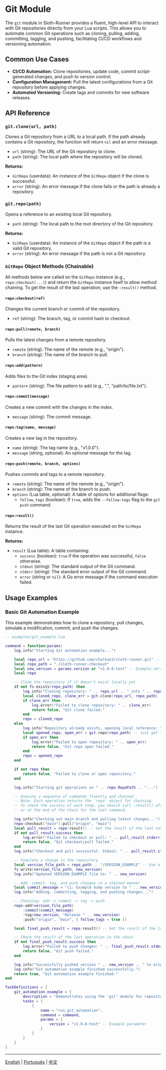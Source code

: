 # Git Module

The `git` module in Sloth-Runner provides a fluent, high-level API to interact with Git repositories directly from your Lua scripts. This allows you to automate common Git operations such as cloning, pulling, adding, committing, tagging, and pushing, facilitating CI/CD workflows and versioning automation.

## Common Use Cases

*   **CI/CD Automation:** Clone repositories, update code, commit script-generated changes, and push to version control.
*   **Configuration Management:** Pull the latest configurations from a Git repository before applying changes.
*   **Automated Versioning:** Create tags and commits for new software releases.

## API Reference

### `git.clone(url, path)`

Clones a Git repository from a URL to a local path. If the path already contains a Git repository, the function will return `nil` and an error message.

*   `url` (string): The URL of the Git repository to clone.
*   `path` (string): The local path where the repository will be cloned.

**Returns:**
*   `GitRepo` (userdata): An instance of the `GitRepo` object if the clone is successful.
*   `error` (string): An error message if the clone fails or the path is already a repository.

### `git.repo(path)`

Opens a reference to an existing local Git repository.

*   `path` (string): The local path to the root directory of the Git repository.

**Returns:**
*   `GitRepo` (userdata): An instance of the `GitRepo` object if the path is a valid Git repository.
*   `error` (string): An error message if the path is not a Git repository.

### `GitRepo` Object Methods (Chainable)

All methods below are called on the `GitRepo` instance (e.g., `repo:checkout(...)`) and return the `GitRepo` instance itself to allow method chaining. To get the result of the last operation, use the `:result()` method.

#### `repo:checkout(ref)`

Changes the current branch or commit of the repository.

*   `ref` (string): The branch, tag, or commit hash to checkout.

#### `repo:pull(remote, branch)`

Pulls the latest changes from a remote repository.

*   `remote` (string): The name of the remote (e.g., "origin").
*   `branch` (string): The name of the branch to pull.

#### `repo:add(pattern)`

Adds files to the Git index (staging area).

*   `pattern` (string): The file pattern to add (e.g., ".", "path/to/file.txt").

#### `repo:commit(message)`

Creates a new commit with the changes in the index.

*   `message` (string): The commit message.

#### `repo:tag(name, message)`

Creates a new tag in the repository.

*   `name` (string): The tag name (e.g., "v1.0.0").
*   `message` (string, optional): An optional message for the tag.

#### `repo:push(remote, branch, options)`

Pushes commits and tags to a remote repository.

*   `remote` (string): The name of the remote (e.g., "origin").
*   `branch` (string): The name of the branch to push.
*   `options` (Lua table, optional): A table of options for additional flags:
    *   `follow_tags` (boolean): If `true`, adds the `--follow-tags` flag to the `git push` command.

#### `repo:result()`

Returns the result of the last Git operation executed on the `GitRepo` instance.

**Returns:**
*   `result` (Lua table): A table containing:
    *   `success` (boolean): `true` if the operation was successful, `false` otherwise.
    *   `stdout` (string): The standard output of the Git command.
    *   `stderr` (string): The standard error output of the Git command.
    *   `error` (string or `nil`): A Go error message if the command execution failed.

## Usage Examples

### Basic Git Automation Example

This example demonstrates how to clone a repository, pull changes, simulate a modification, commit, and push the changes.

```lua
-- examples/git_example.lua

command = function(params)
    log.info("Starting Git automation example...")

    local repo_url = "https://github.com/chalkan3/sloth-runner.git" -- Using sloth-runner itself as an example
    local repo_path = "./sloth-runner-checkout"
    local new_version = params.version or "v1.0.0-test" -- Example version
    local repo

    -- Clone the repository if it doesn't exist locally yet
    if not fs.exists(repo_path) then
        log.info("Cloning repository: " .. repo_url .. " into " .. repo_path)
        local cloned_repo, clone_err = git.clone(repo_url, repo_path)
        if clone_err then
            log.error("Failed to clone repository: " .. clone_err)
            return false, "Git clone failed."
        end
        repo = cloned_repo
    else
        log.info("Repository already exists, opening local reference: " .. repo_path)
        local opened_repo, open_err = git.repo(repo_path) -- Just get the object for the local repo
        if open_err then
            log.error("Failed to open repository: " .. open_err)
            return false, "Git repo open failed."
        end
        repo = opened_repo
    end

    if not repo then
        return false, "Failed to clone or open repository."
    end

    log.info("Starting git operations on " .. repo.RepoPath .. "...")

    -- Execute a sequence of commands fluently and chained
    -- Note: Each operation returns the 'repo' object for chaining.
    -- To check the success of each step, you should call :result() after each one,
    -- or at the end of the chain for the last command.

    log.info("Checking out main branch and pulling latest changes...")
    repo:checkout("main"):pull("origin", "main")
    local pull_result = repo:result() -- Get the result of the last command (pull)
    if not pull_result.success then
        log.error("Failed to checkout or pull: " .. pull_result.stderr)
        return false, "Git checkout/pull failed."
    end
    log.info("Checkout and pull successful. Stdout: " .. pull_result.stdout)

    -- Simulate a change in the repository
    local version_file_path = repo_path .. "/VERSION_EXAMPLE" -- Use a different name to avoid conflict
    fs.write(version_file_path, new_version)
    log.info("Updated VERSION_EXAMPLE file to: " .. new_version)

    -- Add, commit, tag, and push changes in a chained manner
    local commit_message = "ci: Example bump version to " .. new_version
    log.info("Adding, committing, tagging, and pushing changes...")

    -- Chaining: add -> commit -> tag -> push
    repo:add(version_file_path)
        :commit(commit_message)
        :tag(new_version, "Release " .. new_version)
        :push("origin", "main", { follow_tags = true })

    local final_push_result = repo:result() -- Get the result of the last command (push)

    -- Check the result of the last operation in the chain
    if not final_push_result.success then
        log.error("Failed to push changes: " .. final_push_result.stderr)
        return false, "Git push failed."
    end

    log.info("Successfully pushed version " .. new_version .. " to origin. Stdout: " .. final_push_result.stdout)
    log.info("Git automation example finished successfully.")
    return true, "Git automation example finished."
end

TaskDefinitions = {
    git_automation_example = {
        description = "Demonstrates using the 'git' module for repository automation.",
        tasks = {
            {
                name = "run_git_automation",
                command = command,
                params = {
                    version = "v1.0.0-test" -- Example parameter
                }
            }
        }
    }
}
```

---
[English](./git.md) | [Português](../../pt/modules/git.md) | [中文](../../zh/modules/git.md)